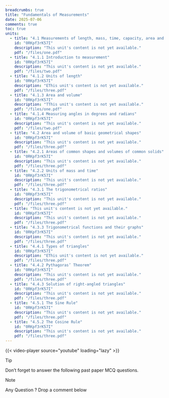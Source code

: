 ```yaml
---
breadcrumbs: true
title: "Fundamentals of Measurements"
date: 2025-07-06
comments: true
toc: true
units:
  - title: "4.1 Measurements of length, mass, time, capacity, area and volume"
    id: "0RKpf3rK57I"
    description: "This unit's content is not yet available."
    pdf: "/files/one.pdf"
  - title: "4.1.1 Introduction to measurement"
    id: "0RKpf3rK57I"
    description: "This unit's content is not yet available."
    pdf: "/files/two.pdf"
  - title: "4.1.2 Units of length"
    id: "0RKpf3rK57I"
    description: "EThis unit's content is not yet available."
    pdf: "/files/three.pdf"
  - title: "4.1.3 Area and volume"
    id: "0RKpf3rK57I"
    description: "TThis unit's content is not yet available."
    pdf: "/files/one.pdf"
  - title: "4.1.4 Measuring angles in degrees and radians"
    id: "0RKpf3rK57I"
    description: "This unit's content is not yet available."
    pdf: "/files/two.pdf"
  - title: "4.2 Area and volume of basic geometrical shapes"
    id: "0RKpf3rK57I"
    description: "This unit's content is not yet available."
    pdf: "/files/three.pdf"
  - title: "4.2.1 Areas of common shapes and volumes of common solids"
    id: "0RKpf3rK57I"
    description: "This unit's content is not yet available."
    pdf: "/files/three.pdf"    
  - title: "4.2.2 Units of mass and time"
    id: "0RKpf3rK57I"
    description: "This unit's content is not yet available."
    pdf: "/files/three.pdf"    
  - title: "4.3.1 The trigonometrical ratios"
    id: "0RKpf3rK57I"
    description: "This unit's content is not yet available."
    pdf: "/files/three.pdf"    
  - title: "This unit's content is not yet available."
    id: "0RKpf3rK57I"
    description: "This unit's content is not yet available."
    pdf: "/files/three.pdf"                                       
  - title: "4.3.3 Trigonometrical functions and their graphs"
    id: "0RKpf3rK57I"
    description: "This unit's content is not yet available."
    pdf: "/files/three.pdf"    
  - title: "4.4.1 Types of triangles"
    id: "0RKpf3rK57I"
    description: "EThis unit's content is not yet available."
    pdf: "/files/three.pdf"    
  - title: "4.4.2 Pythagoras’ Theorem"
    id: "0RKpf3rK57I"
    description: "This unit's content is not yet available."
    pdf: "/files/three.pdf"    
  - title: "4.4.3 Solution of right-angled triangles"
    id: "0RKpf3rK57I"
    description: "This unit's content is not yet available."
    pdf: "/files/three.pdf"      
  - title: "4.5.1 The Sine Rule"
    id: "0RKpf3rK57I"
    description: "This unit's content is not yet available."
    pdf: "/files/three.pdf"    
  - title: "4.5.2 The Cosine Rule"
    id: "0RKpf3rK57I"
    description: "This unit's content is not yet available."
    pdf: "/files/three.pdf"      
---
```


{{< video-player source="youtube" loading="lazy" >}}

> [!TIP]
> Don’t forget to answer the following past paper MCQ questions.
 


> [!NOTE]
> Any Question ? Drop a comment below 

